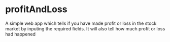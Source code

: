 # profitAndLoss
A simple web app which tells if you have made profit or loss in the stock market by inputing the required fields. It will also tell how much profit or loss had happened
